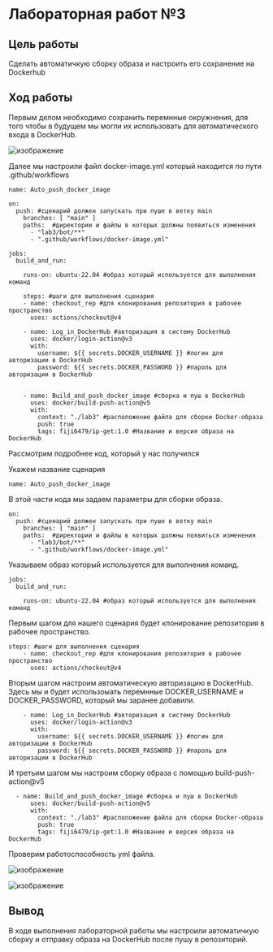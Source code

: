 # Лабораторная работ №3 #

## Цель работы ##
Сделать автоматичкую сборку образа и настроить его сохранение на Dockerhub
## Ход работы ##
Первым делом необходимо сохранить перемнные окружнения, для того чтобы в будущем мы могли их использовать для автоматического входа в DockerHub.

![изображение](https://github.com/AsonovNikolay/docker_based/assets/71012423/db660980-1f3d-4d9e-a775-22e250b03e25)


Далее мы настроили файл docker-image.yml который находится по пути .github/workflows

```
name: Auto_push_docker_image

on:
  push: #сценарий должен запускать при пуше в ветку main
    branches: [ "main" ]
    paths:  #директории и файлы в которых должны появиться изменения
      - "lab3/bot/**"
      - ".github/workflows/docker-image.yml"

jobs:
  build_and_run:

    runs-on: ubuntu-22.04 #образ который используется для выполнения команд

    steps: #шаги для выполнения сценария
    - name: checkout_rep #для клонирования репозитория в рабочее пространство
      uses: actions/checkout@v4

    - name: Log_in_DockerHub #авторизация в систему DockerHub
      uses: docker/login-action@v3
      with:
        username: ${{ secrets.DOCKER_USERNAME }} #логин для авторизации в DockerHub
        password: ${{ secrets.DOCKER_PASSWORD }} #пароль для авторизации в DockerHub


    - name: Build_and_push_docker_image #сборка и пуш в DockerHub
      uses: docker/build-push-action@v5
      with:
        context: "./lab3" #расположение файла для сборки Docker-образа
        push: true
        tags: fiji6479/ip-get:1.0 #Название и версия образа на DockerHub
```
Рассмотрим подробнее код, который у нас получился

Укажем название сценария
```
name: Auto_push_docker_image
```

В этой части кода мы задаем параметры для сборки образа.
```
on:
  push: #сценарий должен запускать при пуше в ветку main
    branches: [ "main" ]
    paths:  #директории и файлы в которых должны появиться изменения
      - "lab3/bot/**"
      - ".github/workflows/docker-image.yml"
```
Указываем образ который используется для выполнения команд.

```
jobs:
  build_and_run:

    runs-on: ubuntu-22.04 #образ который используется для выполнения команд
```

Первым шагом для нашего сценария будет клонирование репозитория в рабочее пространство.
```
steps: #шаги для выполнения сценария
    - name: checkout_rep #для клонирования репозитория в рабочее пространство
      uses: actions/checkout@v4
```
Вторым шагом настроим автоматическую авторизацию в DockerHub. Здесь мы и будет использоыать перемнные DOCKER_USERNAME и DOCKER_PASSWORD, который мы заранее добавили.
```
    - name: Log_in_DockerHub #авторизация в систему DockerHub
      uses: docker/login-action@v3
      with:
        username: ${{ secrets.DOCKER_USERNAME }} #логин для авторизации в DockerHub
        password: ${{ secrets.DOCKER_PASSWORD }} #пароль для авторизации в DockerHub
```
И третьим шагом мы настроим сборку образа с помощью build-push-action@v5

```
  - name: Build_and_push_docker_image #сборка и пуш в DockerHub
      uses: docker/build-push-action@v5
      with:
        context: "./lab3" #расположение файла для сборки Docker-образа
        push: true
        tags: fiji6479/ip-get:1.0 #Название и версия образа на DockerHub
```
Проверим работоспособность yml файла.

![изображение](https://github.com/AsonovNikolay/docker_based/assets/71012423/0499747b-96a4-47b1-90fa-6f9cb2566c3d)

![изображение](https://github.com/AsonovNikolay/docker_based/assets/71012423/1d1b357a-2f5c-47ee-ac83-1e4823ec1504)


## Вывод ##

В ходе выполнения лабораторной работы мы настроили автоматичкую сборку и отправку образа на DockerHub после пушу в репозиторий. 
